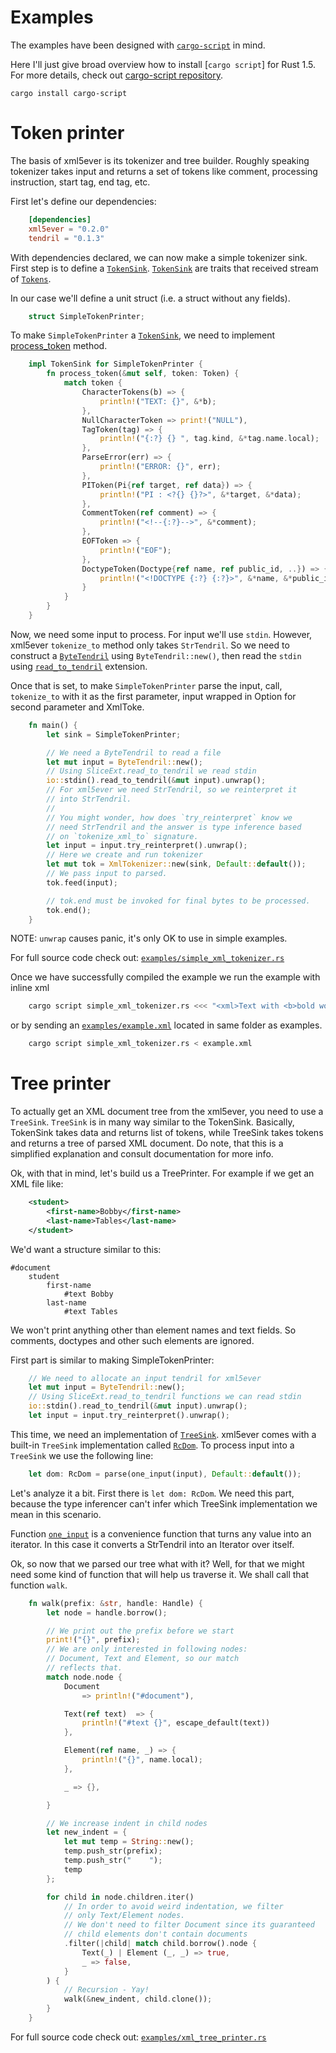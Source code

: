 # Examples

The examples have been designed with [`cargo-script`](https://github.com/DanielKeep/cargo-script) in mind.

Here I'll just give broad overview how to install [`cargo script`] for Rust 1.5. For more details, check out [cargo-script repository](https://github.com/DanielKeep/cargo-script).

    cargo install cargo-script


# Token printer

The basis of xml5ever is its tokenizer and tree builder. Roughly speaking tokenizer
takes input and returns a set of tokens like comment, processing instruction, start
tag, end tag, etc.

First let's define our dependencies:

```toml
    [dependencies]
    xml5ever = "0.2.0"
    tendril = "0.1.3"
```

With dependencies declared, we can now make a simple tokenizer sink. First step is to
define a [`TokenSink`](https://ygg01.github.io/docs/xml5ever/xml5ever/tokenizer/trait.TokenSink.html). [`TokenSink`](https://ygg01.github.io/docs/xml5ever/xml5ever/tokenizer/trait.TokenSink.html) are traits that received stream of [`Tokens`](https://ygg01.github.io/docs/xml5ever/xml5ever/tokenizer/enum.Token.html).

In our case we'll define a unit struct (i.e. a struct  without any fields).

```rust
    struct SimpleTokenPrinter;
```

To make `SimpleTokenPrinter` a [`TokenSink`](https://ygg01.github.io/docs/xml5ever/xml5ever/tokenizer/trait.TokenSink.html), we need to implement [process_token](https://ygg01.github.io/docs/xml5ever/xml5ever/tokenizer/trait.TokenSink.html#tymethod.process_token) method.

```rust
    impl TokenSink for SimpleTokenPrinter {
        fn process_token(&mut self, token: Token) {
            match token {
                CharacterTokens(b) => {
                    println!("TEXT: {}", &*b);
                },
                NullCharacterToken => print!("NULL"),
                TagToken(tag) => {
                    println!("{:?} {} ", tag.kind, &*tag.name.local);
                },
                ParseError(err) => {
                    println!("ERROR: {}", err);
                },
                PIToken(Pi{ref target, ref data}) => {
                    println!("PI : <?{} {}?>", &*target, &*data);
                },
                CommentToken(ref comment) => {
                    println!("<!--{:?}-->", &*comment);
                },
                EOFToken => {
                    println!("EOF");
                },
                DoctypeToken(Doctype{ref name, ref public_id, ..}) => {
                    println!("<!DOCTYPE {:?} {:?}>", &*name, &*public_id);
                }
            }
        }
    }
```

Now, we need some input to process. For input we'll use `stdin`. However, xml5ever `tokenize_to` method only takes `StrTendril`. So we need to construct a
[`ByteTendril`](https://doc.servo.org/tendril/type.ByteTendril.html) using `ByteTendril::new()`, then read the `stdin` using [`read_to_tendril`](https://doc.servo.org/tendril/trait.ReadExt.html#tymethod.read_to_tendril) extension.

Once that is set, to make `SimpleTokenPrinter` parse the input, call,
`tokenize_to` with it as the first parameter, input wrapped in Option for second parameter and XmlToke.

```rust
    fn main() {
        let sink = SimpleTokenPrinter;

        // We need a ByteTendril to read a file
        let mut input = ByteTendril::new();
        // Using SliceExt.read_to_tendril we read stdin
        io::stdin().read_to_tendril(&mut input).unwrap();
        // For xml5ever we need StrTendril, so we reinterpret it
        // into StrTendril.
        //
        // You might wonder, how does `try_reinterpret` know we
        // need StrTendril and the answer is type inference based
        // on `tokenize_xml_to` signature.
        let input = input.try_reinterpret().unwrap();
        // Here we create and run tokenizer
        let mut tok = XmlTokenizer::new(sink, Default::default());
        // We pass input to parsed.
        tok.feed(input);

        // tok.end must be invoked for final bytes to be processed.
        tok.end();
    }
```

NOTE: `unwrap` causes panic, it's only OK to use in simple examples.

For full source code check out: [`examples/simple_xml_tokenizer.rs`](https://github.com/Ygg01/xml5ever/blob/master/examples/simple_xml_tokenizer.rs)

Once we have successfully compiled the example we run the example with inline
xml

```bash
    cargo script simple_xml_tokenizer.rs <<< "<xml>Text with <b>bold words</b>!</xml>"
```

or by sending an [`examples/example.xml`](https://github.com/Ygg01/xml5ever/blob/master/examples/simple_xml_tokenizer.rs) located in same folder as examples.

```bash
    cargo script simple_xml_tokenizer.rs < example.xml
```

# Tree printer

To actually get an XML document tree from the xml5ever, you need to use a `TreeSink`.
`TreeSink` is in many way similar to the TokenSink. Basically, TokenSink takes data
and returns list of tokens, while TreeSink takes tokens and returns a tree of parsed
XML document. Do note, that this is a simplified explanation and consult
documentation for more info.

Ok, with that in mind, let's build us a TreePrinter. For example if we get an XML
file like:

```xml
    <student>
        <first-name>Bobby</first-name>
        <last-name>Tables</last-name>
    </student>
```

We'd want a structure similar to this:

```
#document
    student
        first-name
            #text Bobby
        last-name
            #text Tables

```
We won't print anything other than element names and text fields. So comments,
doctypes and other such elements are ignored.

First part is similar to making SimpleTokenPrinter:

```rust
    // We need to allocate an input tendril for xml5ever
    let mut input = ByteTendril::new();
    // Using SliceExt.read_to_tendril functions we can read stdin
    io::stdin().read_to_tendril(&mut input).unwrap();
    let input = input.try_reinterpret().unwrap();
```

This time, we need an implementation of [`TreeSink`](https://ygg01.github.io/docs/xml5ever/xml5ever/tree_builder/interface/trait.TreeSink.html). xml5ever comes with a
built-in `TreeSink` implementation called [`RcDom`](https://ygg01.github.io/docs/xml5ever/xml5ever/rcdom/struct.RcDom.html). To process input into
a `TreeSink` we use the following line:

```rust
    let dom: RcDom = parse(one_input(input), Default::default());
```

Let's analyze it a bit. First there is `let dom: RcDom`. We need this part,
because the type inferencer can't infer which TreeSink implementation we mean
in this scenario.

Function [`one_input`](https://ygg01.github.io/docs/xml5ever/xml5ever/fn.one_input.html) is a convenience function that turns any value into an iterator. In this case
it converts a StrTendril into an Iterator over itself.

Ok, so now that we parsed our tree what with it? Well, for that we might need some
kind of function that will help us traverse it. We shall call that function `walk`.

```rust
    fn walk(prefix: &str, handle: Handle) {
        let node = handle.borrow();

        // We print out the prefix before we start
        print!("{}", prefix);
        // We are only interested in following nodes:
        // Document, Text and Element, so our match
        // reflects that.
        match node.node {
            Document
                => println!("#document"),

            Text(ref text)  => {
                println!("#text {}", escape_default(text))
            },

            Element(ref name, _) => {
                println!("{}", name.local);
            },

            _ => {},

        }

        // We increase indent in child nodes
        let new_indent = {
            let mut temp = String::new();
            temp.push_str(prefix);
            temp.push_str("    ");
            temp
        };

        for child in node.children.iter()
            // In order to avoid weird indentation, we filter
            // only Text/Element nodes.
            // We don't need to filter Document since its guaranteed
            // child elements don't contain documents
            .filter(|child| match child.borrow().node {
                Text(_) | Element (_, _) => true,
                _ => false,
            }
        ) {
            // Recursion - Yay!
            walk(&new_indent, child.clone());
        }
    }
```

For full source code check out: [`examples/xml_tree_printer.rs`](https://github.com/Ygg01/xml5ever/blob/master/examples/xml_tree_printer.rs)

